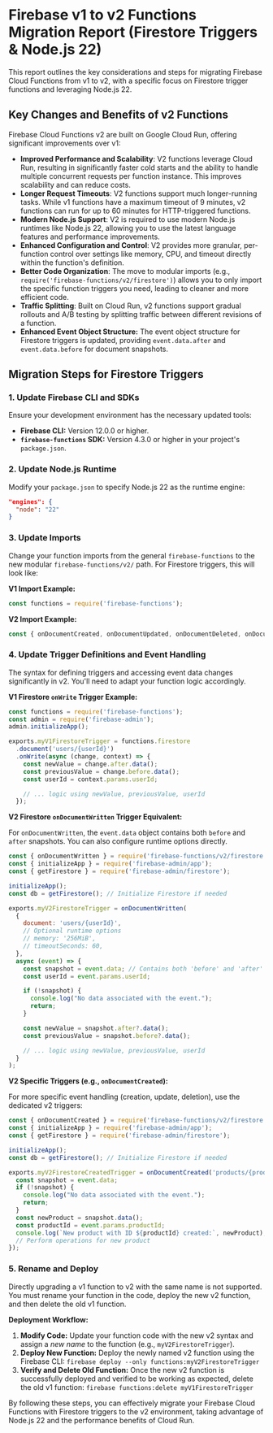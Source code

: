 # Firebase v1 to v2 Functions Migration Report (Firestore Triggers & Node.js 22)

This report outlines the key considerations and steps for migrating Firebase Cloud Functions from v1 to v2, with a specific focus on Firestore trigger functions and leveraging Node.js 22.

## Key Changes and Benefits of v2 Functions

Firebase Cloud Functions v2 are built on Google Cloud Run, offering significant improvements over v1:

*   **Improved Performance and Scalability**: V2 functions leverage Cloud Run, resulting in significantly faster cold starts and the ability to handle multiple concurrent requests per function instance. This improves scalability and can reduce costs.
*   **Longer Request Timeouts**: V2 functions support much longer-running tasks. While v1 functions have a maximum timeout of 9 minutes, v2 functions can run for up to 60 minutes for HTTP-triggered functions.
*   **Modern Node.js Support**: V2 is required to use modern Node.js runtimes like Node.js 22, allowing you to use the latest language features and performance improvements.
*   **Enhanced Configuration and Control**: V2 provides more granular, per-function control over settings like memory, CPU, and timeout directly within the function's definition.
*   **Better Code Organization**: The move to modular imports (e.g., `require('firebase-functions/v2/firestore')`) allows you to only import the specific function triggers you need, leading to cleaner and more efficient code.
*   **Traffic Splitting**: Built on Cloud Run, v2 functions support gradual rollouts and A/B testing by splitting traffic between different revisions of a function.
*   **Enhanced Event Object Structure:** The event object structure for Firestore triggers is updated, providing `event.data.after` and `event.data.before` for document snapshots.

## Migration Steps for Firestore Triggers

### 1. Update Firebase CLI and SDKs

Ensure your development environment has the necessary updated tools:

*   **Firebase CLI:** Version 12.0.0 or higher.
*   **`firebase-functions` SDK:** Version 4.3.0 or higher in your project's `package.json`.

### 2. Update Node.js Runtime

Modify your `package.json` to specify Node.js 22 as the runtime engine:

```json
"engines": {
  "node": "22"
}
```

### 3. Update Imports

Change your function imports from the general `firebase-functions` to the new modular `firebase-functions/v2/` path. For Firestore triggers, this will look like:

**V1 Import Example:**

```javascript
const functions = require('firebase-functions');
```

**V2 Import Example:**

```javascript
const { onDocumentCreated, onDocumentUpdated, onDocumentDeleted, onDocumentWritten } = require('firebase-functions/v2/firestore');
```

### 4. Update Trigger Definitions and Event Handling

The syntax for defining triggers and accessing event data changes significantly in v2. You'll need to adapt your function logic accordingly.

**V1 Firestore `onWrite` Trigger Example:**

```javascript
const functions = require('firebase-functions');
const admin = require('firebase-admin');
admin.initializeApp();

exports.myV1FirestoreTrigger = functions.firestore
  .document('users/{userId}')
  .onWrite(async (change, context) => {
    const newValue = change.after.data();
    const previousValue = change.before.data();
    const userId = context.params.userId;

    // ... logic using newValue, previousValue, userId
  });
```

**V2 Firestore `onDocumentWritten` Trigger Equivalent:**

For `onDocumentWritten`, the `event.data` object contains both `before` and `after` snapshots. You can also configure runtime options directly.

```javascript
const { onDocumentWritten } = require('firebase-functions/v2/firestore');
const { initializeApp } = require('firebase-admin/app');
const { getFirestore } = require('firebase-admin/firestore');

initializeApp();
const db = getFirestore(); // Initialize Firestore if needed

exports.myV2FirestoreTrigger = onDocumentWritten(
  {
    document: 'users/{userId}',
    // Optional runtime options
    // memory: '256MiB',
    // timeoutSeconds: 60,
  },
  async (event) => {
    const snapshot = event.data; // Contains both 'before' and 'after'
    const userId = event.params.userId;

    if (!snapshot) {
      console.log("No data associated with the event.");
      return;
    }

    const newValue = snapshot.after?.data();
    const previousValue = snapshot.before?.data();

    // ... logic using newValue, previousValue, userId
  }
);
```

**V2 Specific Triggers (e.g., `onDocumentCreated`):**

For more specific event handling (creation, update, deletion), use the dedicated v2 triggers:

```javascript
const { onDocumentCreated } = require('firebase-functions/v2/firestore');
const { initializeApp } = require('firebase-admin/app');
const { getFirestore } = require('firebase-admin/firestore');

initializeApp();
const db = getFirestore(); // Initialize Firestore if needed

exports.myV2FirestoreCreatedTrigger = onDocumentCreated('products/{productId}', async (event) => {
  const snapshot = event.data;
  if (!snapshot) {
    console.log("No data associated with the event.");
    return;
  }
  const newProduct = snapshot.data();
  const productId = event.params.productId;
  console.log(`New product with ID ${productId} created:`, newProduct);
  // Perform operations for new product
});
```

### 5. Rename and Deploy

Directly upgrading a v1 function to v2 with the same name is not supported. You must rename your function in the code, deploy the new v2 function, and then delete the old v1 function.

**Deployment Workflow:**

1.  **Modify Code:** Update your function code with the new v2 syntax and assign a *new name* to the function (e.g., `myV2FirestoreTrigger`).
2.  **Deploy New Function:** Deploy the newly named v2 function using the Firebase CLI:
    `firebase deploy --only functions:myV2FirestoreTrigger`
3.  **Verify and Delete Old Function:** Once the new v2 function is successfully deployed and verified to be working as expected, delete the old v1 function:
    `firebase functions:delete myV1FirestoreTrigger`

By following these steps, you can effectively migrate your Firebase Cloud Functions with Firestore triggers to the v2 environment, taking advantage of Node.js 22 and the performance benefits of Cloud Run.